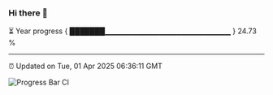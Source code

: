 ### Hi there 👋

⏳ Year progress { ███████▁▁▁▁▁▁▁▁▁▁▁▁▁▁▁▁▁▁▁▁▁▁▁ } 24.73 %

---

⏰ Updated on Tue, 01 Apr 2025 06:36:11 GMT

![Progress Bar CI](https://github.com/DhruviPatel157/GitHub-Actions-Demo/workflows/Progress%20Bar%20CI/badge.svg)
